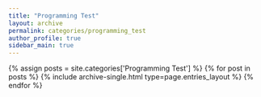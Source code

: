```yaml
---
title: "Programming Test"
layout: archive
permalink: categories/programming_test
author_profile: true
sidebar_main: true
---
```


{% assign posts = site.categories['Programming Test'] %}
{% for post in posts %} {% include archive-single.html type=page.entries_layout %} {% endfor %}